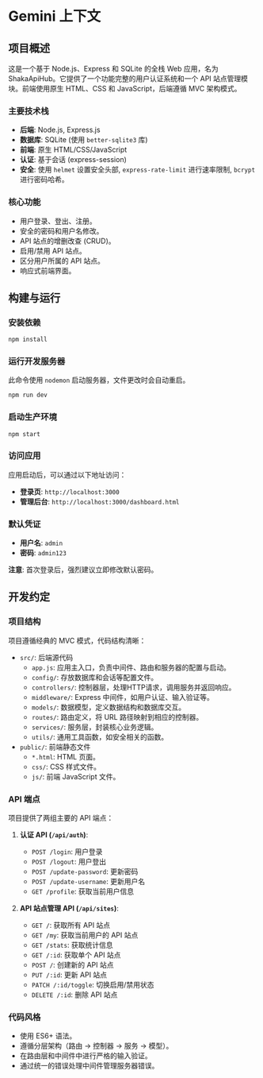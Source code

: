 # Gemini 上下文

## 项目概述

这是一个基于 Node.js、Express 和 SQLite 的全栈 Web 应用，名为 ShakaApiHub。它提供了一个功能完整的用户认证系统和一个 API 站点管理模块。前端使用原生 HTML、CSS 和 JavaScript，后端遵循 MVC 架构模式。

### 主要技术栈

- **后端**: Node.js, Express.js
- **数据库**: SQLite (使用 `better-sqlite3` 库)
- **前端**: 原生 HTML/CSS/JavaScript
- **认证**: 基于会话 (express-session)
- **安全**: 使用 `helmet` 设置安全头部, `express-rate-limit` 进行速率限制, `bcrypt` 进行密码哈希。

### 核心功能

- 用户登录、登出、注册。
- 安全的密码和用户名修改。
- API 站点的增删改查 (CRUD)。
- 启用/禁用 API 站点。
- 区分用户所属的 API 站点。
- 响应式前端界面。

## 构建与运行

### 安装依赖

```bash
npm install
```

### 运行开发服务器

此命令使用 `nodemon` 启动服务器，文件更改时会自动重启。

```bash
npm run dev
```

### 启动生产环境

```bash
npm start
```

### 访问应用

应用启动后，可以通过以下地址访问：
- **登录页**: `http://localhost:3000`
- **管理后台**: `http://localhost:3000/dashboard.html`

### 默认凭证

- **用户名**: `admin`
- **密码**: `admin123`

**注意**: 首次登录后，强烈建议立即修改默认密码。

## 开发约定

### 项目结构

项目遵循经典的 MVC 模式，代码结构清晰：

- `src/`: 后端源代码
  - `app.js`: 应用主入口，负责中间件、路由和服务器的配置与启动。
  - `config/`: 存放数据库和会话等配置文件。
  - `controllers/`: 控制器层，处理HTTP请求，调用服务并返回响应。
  - `middleware/`: Express 中间件，如用户认证、输入验证等。
  - `models/`: 数据模型，定义数据结构和数据库交互。
  - `routes/`: 路由定义，将 URL 路径映射到相应的控制器。
  - `services/`: 服务层，封装核心业务逻辑。
  - `utils/`: 通用工具函数，如安全相关的函数。
- `public/`: 前端静态文件
  - `*.html`: HTML 页面。
  - `css/`: CSS 样式文件。
  - `js/`: 前端 JavaScript 文件。

### API 端点

项目提供了两组主要的 API 端点：

1.  **认证 API (`/api/auth`)**:
    - `POST /login`: 用户登录
    - `POST /logout`: 用户登出
    - `POST /update-password`: 更新密码
    - `POST /update-username`: 更新用户名
    - `GET /profile`: 获取当前用户信息

2.  **API 站点管理 API (`/api/sites`)**:
    - `GET /`: 获取所有 API 站点
    - `GET /my`: 获取当前用户的 API 站点
    - `GET /stats`: 获取统计信息
    - `GET /:id`: 获取单个 API 站点
    - `POST /`: 创建新的 API 站点
    - `PUT /:id`: 更新 API 站点
    - `PATCH /:id/toggle`: 切换启用/禁用状态
    - `DELETE /:id`: 删除 API 站点

### 代码风格

- 使用 ES6+ 语法。
- 遵循分层架构（路由 -> 控制器 -> 服务 -> 模型）。
- 在路由层和中间件中进行严格的输入验证。
- 通过统一的错误处理中间件管理服务器错误。
